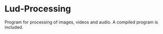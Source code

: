 # Lud-Processing
Program for processing of images, videos and audio. A compiled program is included.
